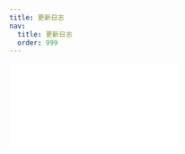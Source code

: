 ```yaml
---
title: 更新日志
nav:
  title: 更新日志
  order: 999
---
```


<embed src="../packages/easy-antd-modal/CHANGELOG.md"></embed>
